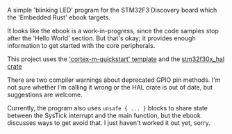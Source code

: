 A simple 'blinking LED' program for the STM32F3 Discovery board which the 'Embedded Rust' ebook targets.

It looks like the ebook is a work-in-progress, since the code samples stop after the 'Hello World' section. But that's okay; it provides enough information to get started with the core peripherals.

This project uses the ['cortex-m-quickstart' template](https://github.com/rust-embedded/cortex-m-quickstart) and the [stm32f30x\_hal crate](https://crates.io/crates/stm32f30x-hal)

There are two compiler warnings about deprecated GPIO pin methods. I'm not sure whether I'm calling it wrong or the HAL crate is out of date, but suggestions are welcome.

Currently, the program also uses `unsafe { ... }` blocks to share state between the SysTick interrupt and the main function, but the ebook discusses ways to get avoid that. I just haven't worked it out yet, sorry.
